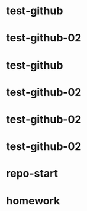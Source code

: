 # test-github
# test-github-02
# test-github
# test-github-02
# test-github-02
# test-github-02
# repo-start
# homework
